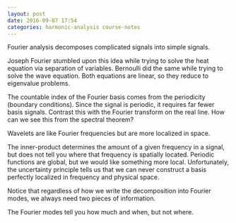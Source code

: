 ```yaml
---
layout: post
date: 2016-09-07 17:54
categories: harmonic-analysis course-notes
---
```


Fourier analysis decomposes complicated signals into simple signals.

Joseph Fourier stumbled upon this idea while trying to solve the heat equation via separation of variables. Bernoulli did the same while trying to solve the wave equation. Both equations are linear, so they reduce to eigenvalue problems.

The countable index of the Fourier basis comes from the periodicity (boundary conditions). Since the signal is periodic, it requires far fewer basis signals. Contrast this with the Fourier transform on the real line. How can we see this from the spectral theorem?

Wavelets are like Fourier frequencies but are more localized in space.

The inner-product determines the amount of a given frequency in a signal, but does not tell you where that frequency is spatially located. Periodic functions are global, but we would like something more local. Unfortunately, the uncertainty principle tells us that we can never construct a basis perfectly localized in frequency and physical space.

Notice that regardless of how we write the decomposition into Fourier modes, we always need two pieces of information.

The Fourier modes tell you how much and when, but not where. 
